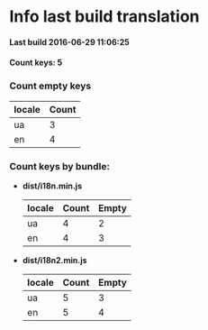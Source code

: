 # Info last build translation 

#### Last build 2016-06-29 11:06:25 

#### Count keys: 5 


### Count empty keys 
 locale        | Count 
--------------|-------------
 ua           | 3 
 en           | 4 

### Count keys by bundle: 

 * **dist/i18n.min.js**

     locale        | Count       |  Empty
    --------------|-------------|-------------
     ua           | 4 | 2 
     en           | 4 | 3 

 * **dist/i18n2.min.js**

     locale        | Count       |  Empty
    --------------|-------------|-------------
     ua           | 5 | 3 
     en           | 5 | 4 

